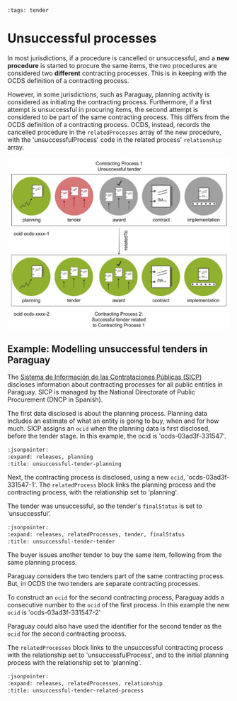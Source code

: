 ```{workedexample} Unsuccessful processes
:tags: tender
```

# Unsuccessful processes

In most jurisdictions, if a procedure is cancelled or unsuccessful, and a **new procedure** is started to procure the same items, the two procedures are considered two **different** contracting processes. This is in keeping with the OCDS definition of a contracting process.

However, in some jurisdictions, such as Paraguay, planning activity is considered as initiating the contracting process. Furthermore, if a first attempt is unsuccessful in procuring items, the second attempt is considered to be part of the same contracting process. This differs from the OCDS definition of a contracting process. OCDS, instead, records the cancelled procedure in the `relatedProcesses` array of the new procedure, with the 'unsuccessfulProcess' code in the related process' `relationship` array.

![Unsuccessful Tender](../../_static/png/unsuccessful_tender.png)

## Example: Modelling unsuccessful tenders in Paraguay

The [Sistema de Información de las Contrataciones Públicas (SICP)](https://contrataciones.gov.py/) discloses information about contracting processes for all public entities in Paraguay. SICP is managed by the National Directorate of Public Procurement (DNCP in Spanish).

The first data disclosed is about the planning process. Planning data includes an estimate of what an entity is going to buy, when and for how much. SICP assigns an `ocid` when the planning data is first disclosed, before the tender stage. In this example, the ocid is 'ocds-03ad3f-331547'.

```{jsoninclude} ../../examples/unsuccessful_tender/planning.json
:jsonpointer:
:expand: releases, planning
:title: unsuccessful-tender-planning
```

Next, the contracting process is disclosed, using a new `ocid`, 'ocds-03ad3f-331547-1'. The `relatedProcess` block links the planning process and the contracting process, with the relationship set to 'planning'.

The tender was unsuccessful, so the tender's `finalStatus` is set to ‘unsuccessful’.

```{jsoninclude} ../../examples/unsuccessful_tender/tender.json
:jsonpointer:
:expand: releases, relatedProcesses, tender, finalStatus
:title: unsuccessful-tender-tender
```

The buyer issues another tender to buy the same item, following from the same planning process.

Paraguay considers the two tenders part of the same contracting process. But, in OCDS the two tenders are separate contracting processes.

To construct an `ocid` for the second contracting process, Paraguay adds a consecutive number to the `ocid` of the first process. In this example the new `ocid` is 'ocds-03ad3f-331547-2'

Paraguay could also have used the identifier for the second tender as the `ocid` for the second contracting process.

The `relatedProcesses` block links to the unsuccessful contracting process with the relationship set to 'unsuccessfulProcess', and to the initial planning process with the relationship set to 'planning'.

```{jsoninclude} ../../examples/unsuccessful_tender/related_process.json
:jsonpointer:
:expand: releases, relatedProcesses, relationship
:title: unsuccessful-tender-related-process
```
